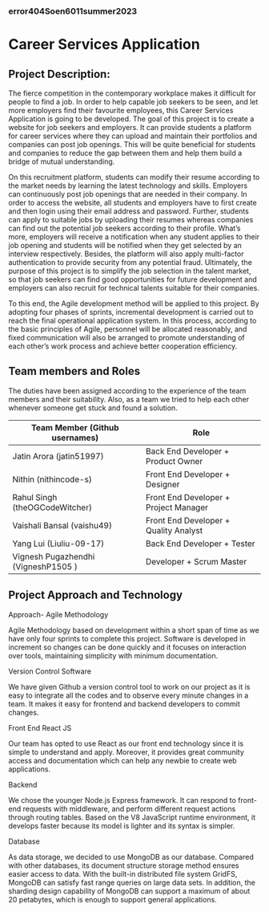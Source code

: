 ### error404Soen6011summer2023
# Career Services Application
## Project Description:
The fierce competition in the contemporary workplace makes it difficult for people to find a job. In order to help capable job seekers to be seen, and let more employers find their favourite employees, this Career Services Application is going to be developed. The goal of this project is to create a website for job seekers and employers. It can provide students a platform for career services where they can upload and maintain their portfolios and companies can post job openings. This will be quite beneficial for students and companies to reduce the gap between them and help them build a bridge of mutual understanding. 

On this recruitment platform, students can modify their resume according to the market needs by learning the latest technology and skills. Employers can continuously post job openings that are needed in their company. In order to access the website, all  students and employers have to first create and then login using their email address and password. Further, students can apply to suitable jobs by uploading their resumes whereas companies can find out the potential job seekers according to their profile. What’s more, employers will receive a notification when any student applies to their job opening and students will be notified when they get selected by an interview respectively. Besides, the platform will also apply multi-factor authentication to provide security from any potential fraud. Ultimately, the purpose of this project is to simplify the job selection in the talent market, so that job seekers can find good opportunities for future development and employers can also recruit for technical talents suitable for their companies.

To this end, the Agile development method will be applied to this project. By adopting four phases of sprints, incremental development is carried out to reach the final operational application system. In this process, according to the basic principles of Agile, personnel will be allocated reasonably, and fixed communication will also be arranged to promote understanding of each other’s work process and achieve better cooperation efficiency. 

## Team members and Roles
The duties have been assigned according to the experience of the team members and their suitability. Also, as a team we tried to help each other whenever someone get stuck and  found a solution.

| Team Member      (Github usernames)   | Role                                     |
|---------------------------------------|------------------------------------------|
| Jatin Arora         (jatin51997)      | Back End Developer + Product Owner       |
| Nithin              (nithincode-s)   | Front End Developer + Designer            |
| Rahul Singh        (theOGCodeWitcher) | Front End Developer +  Project Manager   |
| Vaishali Bansal    (vaishu49)         | Front End Developer +  Quality Analyst   | 
| Yang Lui           (Liuliu-09-17)     | Back End Developer +  Tester             |
| Vignesh Pugazhendhi  (VigneshP1505 )  | Developer +  Scrum Master                |

## Project Approach and Technology

Approach- Agile Methodology

Agile Methodology based on development within a short span of time as we have only four sprints to complete this project. Software is developed in increment so changes can be done quickly and it focuses on interaction over tools, maintaining simplicity with minimum documentation. 

Version Control Software

We have given Github a version control tool to work on our project as it is easy to integrate all the codes and to observe every minute changes in a team. It makes it easy for frontend and backend developers to commit changes. 

Front End React JS

Our team has opted to use React as our front end technology since it is simple to understand and apply. Moreover, it provides great community access and documentation which can help any newbie to create web applications. 

Backend

We chose the younger Node.js Express framework. It can respond to front-end requests with middleware, and perform different request actions through routing tables. Based on the V8 JavaScript runtime environment, it develops faster because its model is lighter and its syntax is simpler.

Database

As data storage, we decided to use MongoDB as our database. Compared with other databases, its document structure storage method ensures easier access to data. With the built-in distributed file system GridFS, MongoDB can satisfy fast range queries on large data sets. In addition, the sharding design capability of MongoDB can support a maximum of about 20 petabytes, which is enough to support general applications.



